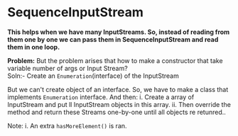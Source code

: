 # SequenceInputStream

**This helps when we have many InputStreams. So, instead of reading from them one by one we can pass them in SequenceInputStream and read them in one loop.**

**Problem:** But the problem arises that how to make a constructor that take variable number of args or Input Stream?</br>
Soln:- Create an `Enumeration`(interface) of the InputStream

But we can't create object of an interface. So, we have to make a class that implements `Enumeration` interface.
And then:
i. Create a array of InputStream and put ll InputStream objects in this array.
ii. Then override the method and return these Streams one-by-one until all objects re retunred..

Note: 
i. An extra `hasMoreElement()` is ran.
